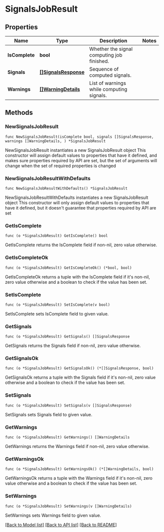 # SignalsJobResult

## Properties

Name | Type | Description | Notes
------------ | ------------- | ------------- | -------------
**IsComplete** | **bool** | Whether the signal computing job finished. | 
**Signals** | [**[]SignalsResponse**](SignalsResponse.md) | Sequence of computed signals. | 
**Warnings** | [**[]WarningDetails**](WarningDetails.md) | List of warnings while computing signals. | 

## Methods

### NewSignalsJobResult

`func NewSignalsJobResult(isComplete bool, signals []SignalsResponse, warnings []WarningDetails, ) *SignalsJobResult`

NewSignalsJobResult instantiates a new SignalsJobResult object
This constructor will assign default values to properties that have it defined,
and makes sure properties required by API are set, but the set of arguments
will change when the set of required properties is changed

### NewSignalsJobResultWithDefaults

`func NewSignalsJobResultWithDefaults() *SignalsJobResult`

NewSignalsJobResultWithDefaults instantiates a new SignalsJobResult object
This constructor will only assign default values to properties that have it defined,
but it doesn't guarantee that properties required by API are set

### GetIsComplete

`func (o *SignalsJobResult) GetIsComplete() bool`

GetIsComplete returns the IsComplete field if non-nil, zero value otherwise.

### GetIsCompleteOk

`func (o *SignalsJobResult) GetIsCompleteOk() (*bool, bool)`

GetIsCompleteOk returns a tuple with the IsComplete field if it's non-nil, zero value otherwise
and a boolean to check if the value has been set.

### SetIsComplete

`func (o *SignalsJobResult) SetIsComplete(v bool)`

SetIsComplete sets IsComplete field to given value.


### GetSignals

`func (o *SignalsJobResult) GetSignals() []SignalsResponse`

GetSignals returns the Signals field if non-nil, zero value otherwise.

### GetSignalsOk

`func (o *SignalsJobResult) GetSignalsOk() (*[]SignalsResponse, bool)`

GetSignalsOk returns a tuple with the Signals field if it's non-nil, zero value otherwise
and a boolean to check if the value has been set.

### SetSignals

`func (o *SignalsJobResult) SetSignals(v []SignalsResponse)`

SetSignals sets Signals field to given value.


### GetWarnings

`func (o *SignalsJobResult) GetWarnings() []WarningDetails`

GetWarnings returns the Warnings field if non-nil, zero value otherwise.

### GetWarningsOk

`func (o *SignalsJobResult) GetWarningsOk() (*[]WarningDetails, bool)`

GetWarningsOk returns a tuple with the Warnings field if it's non-nil, zero value otherwise
and a boolean to check if the value has been set.

### SetWarnings

`func (o *SignalsJobResult) SetWarnings(v []WarningDetails)`

SetWarnings sets Warnings field to given value.



[[Back to Model list]](../README.md#documentation-for-models) [[Back to API list]](../README.md#documentation-for-api-endpoints) [[Back to README]](../README.md)


